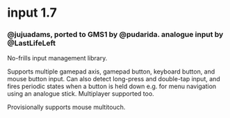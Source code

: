 # input 1.7
### @jujuadams, ported to GMS1 by @pudarida. analogue input by @LastLifeLeft

No-frills input management library.

Supports multiple gamepad axis, gamepad button, keyboard button, and mouse button input. Can also detect long-press and double-tap input, and fires periodic states when a button is held down e.g. for menu navigation using an analogue stick. Multiplayer supported too.

Provisionally supports mouse multitouch.
